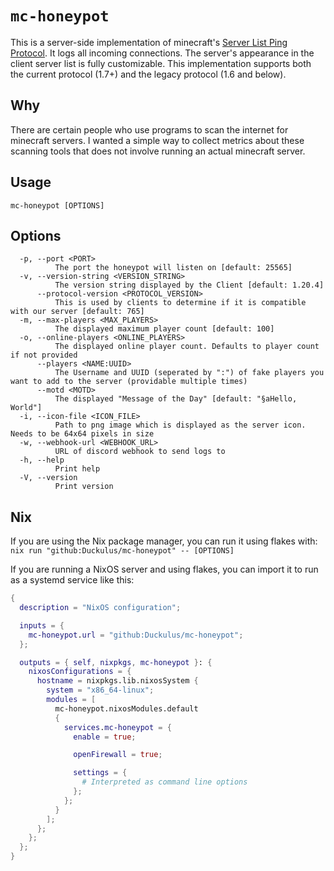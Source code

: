 # `mc-honeypot`

This is a server-side implementation of minecraft's [Server List Ping Protocol](https://wiki.vg/Server_List_Ping). It
logs all incoming connections. The server's appearance in the client server list is fully customizable. This
implementation supports both the current protocol (1.7+) and the legacy protocol (1.6 and below).

## Why

There are certain people who use programs to scan the internet for minecraft servers. I wanted a simple way to collect
metrics about these scanning tools that does not involve running an actual minecraft server.

## Usage

```
mc-honeypot [OPTIONS]
```

## Options

```
  -p, --port <PORT>
          The port the honeypot will listen on [default: 25565]
  -v, --version-string <VERSION_STRING>
          The version string displayed by the Client [default: 1.20.4]
      --protocol-version <PROTOCOL_VERSION>
          This is used by clients to determine if it is compatible with our server [default: 765]
  -m, --max-players <MAX_PLAYERS>
          The displayed maximum player count [default: 100]
  -o, --online-players <ONLINE_PLAYERS>
          The displayed online player count. Defaults to player count if not provided
      --players <NAME:UUID>
          The Username and UUID (seperated by ":") of fake players you want to add to the server (providable multiple times)
      --motd <MOTD>
          The displayed "Message of the Day" [default: "§aHello, World"]
  -i, --icon-file <ICON_FILE>
          Path to png image which is displayed as the server icon. Needs to be 64x64 pixels in size
  -w, --webhook-url <WEBHOOK_URL>
          URL of discord webhook to send logs to
  -h, --help
          Print help
  -V, --version
          Print version
```

## Nix

If you are using the Nix package manager, you can run it using flakes with:
`nix run "github:Duckulus/mc-honeypot" -- [OPTIONS]`

If you are running a NixOS server and using flakes,
you can import it to run as a systemd service like this:
```nix
{
  description = "NixOS configuration";

  inputs = {
    mc-honeypot.url = "github:Duckulus/mc-honeypot";
  };

  outputs = { self, nixpkgs, mc-honeypot }: {
    nixosConfigurations = {
      hostname = nixpkgs.lib.nixosSystem {
        system = "x86_64-linux";
        modules = [
          mc-honeypot.nixosModules.default
          {
            services.mc-honeypot = {
              enable = true;

              openFirewall = true;

              settings = {
                # Interpreted as command line options
              };
            };
          }
        ];
      };
    };
  };
}
```
